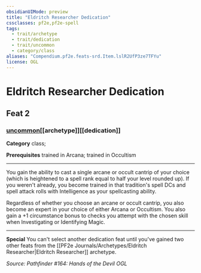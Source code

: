 ```yaml
---
obsidianUIMode: preview
title: "Eldritch Researcher Dedication"
cssclasses: pf2e,pf2e-spell
tags:
  - trait/archetype
  - trait/dedication
  - trait/uncommon
  - category/class
aliases: "Compendium.pf2e.feats-srd.Item.lslR2UfP3ze7TFYu"
license: OGL
---
```

# Eldritch Researcher Dedication
## Feat 2
### [uncommon](uncommon "Uncommon Rarity Trait")[[archetype]][[dedication]]

**Category** class; 



**Prerequisites** trained in Arcana; trained in Occultism
* * *
You gain the ability to cast a single arcane or occult cantrip of your choice (which is heightened to a spell rank equal to half your level rounded up). If you weren't already, you become trained in that tradition's spell DCs and spell attack rolls with Intelligence as your spellcasting ability.

Regardless of whether you choose an arcane or occult cantrip, you also become an expert in your choice of either Arcana or Occultism. You also gain a +1 circumstance bonus to checks you attempt with the chosen skill when Investigating or Identifying Magic.

* * *

**Special** You can't select another dedication feat until you've gained two other feats from the [[PF2e Journals/Archetypes/Eldritch Researcher|Eldritch Researcher]] archetype.

*Source: Pathfinder #164: Hands of the Devil*
*OGL*